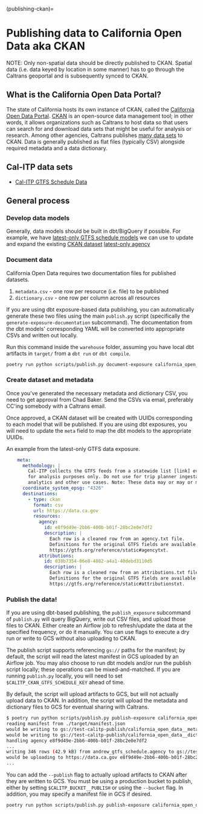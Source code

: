 (publishing-ckan)=
# Publishing data to California Open Data aka CKAN

NOTE: Only non-spatial data should be directly published to CKAN. Spatial data
(i.e. data keyed by location in some manner) has to go through the Caltrans
geoportal and is subsequently synced to CKAN.

## What is the California Open Data Portal?

The state of California hosts its own instance of CKAN, called the [California Open Data Portal](https://data.ca.gov/).
[CKAN](https://ckan.org/) is an open-source data management tool; in other words,
it allows organizations such as Caltrans to host data so that users can search
for and download data sets that might be useful for analysis or research. Among
other agencies, Caltrans publishes [many data sets](https://data.ca.gov/organization/caltrans) to CKAN.
Data is generally published as flat files (typically CSV) alongside required
metadata and a data dictionary.

## Cal-ITP data sets
* [Cal-ITP GTFS Schedule Data](https://data.ca.gov/dataset/cal-itp-gtfs-ingest-pipeline-dataset)

## General process
### Develop data models
Generally, data models should be built in dbt/BigQuery if possible. For example,
we have [latest-only GTFS schedule models](https://github.com/cal-itp/data-infra/tree/main/warehouse/models/gtfs_schedule_latest_only)
we can use to update and expand the existing [CKAN dataset](https://data.ca.gov/dataset/cal-itp-gtfs-ingest-pipeline-dataset)
[latest-only agency](https://dbt-docs.calitp.org/#!/model/model.calitp_warehouse.agency)

### Document data
California Open Data requires two documentation files for published datasets.
1. `metadata.csv` - one row per resource (i.e. file) to be published
2. `dictionary.csv` - one row per column across all resources

If you are using dbt exposure-based data publishing, you can automatically generate
these two files using the main `publish.py` script (specifically the `generate-exposure-documentation`
subcommand). The documentation from the dbt models' corresponding YAML will be
converted into appropriate CSVs and written out locally.

Run this command inside the `warehouse` folder, assuming you have local dbt
artifacts in `target/` from a `dbt run` or `dbt compile`.
```bash
poetry run python scripts/publish.py document-exposure california_open_data
```

### Create dataset and metadata
Once you've generated the necessary metadata and dictionary CSV, you need to get
approval from Chad Baker. Send the CSVs via email, preferably CC'ing somebody
with a Caltrans email.

Once approved, a CKAN dataset will be created with UUIDs corresponding to each
model that will be published. If you are using dbt exposures, you will need to
update the `meta` field to map the dbt models to the appropriate UUIDs.

An example from the latest-only GTFS data exposure.
```yaml
    meta:
      methodology: |
        Cal-ITP collects the GTFS feeds from a statewide list [link] every night and aggegrates it into a statewide table
        for analysis purposes only. Do not use for trip planner ingestation, rather is meant to be used for statewide
        analytics and other use cases. Note: These data may or may or may not have passed GTFS-Validation.
      coordinate_system_epsg: "4326"
      destinations:
        - type: ckan
          format: csv
          url: https://data.ca.gov
          resources:
            agency:
              id: e8f9d49e-2bb6-400b-b01f-28bc2e0e7df2
              description: |
                Each row is a cleaned row from an agency.txt file.
                Definitions for the original GTFS fields are available at:
                https://gtfs.org/reference/static#agencytxt.
            attributions:
              id: 038b7354-06e8-4082-a4a1-40debd3110d5
              description: |
                Each row is a cleaned row from an attributions.txt file.
                Definitions for the original GTFS fields are available at:
                https://gtfs.org/reference/static#attributionstxt.
```

### Publish the data!
If you are using dbt-based publishing, the `publish_exposure` subcommand of `publish.py`
will query BigQuery, write out CSV files, and upload those files to CKAN.
Either create an Airflow job to refresh/update the data at the specified
frequency, or do it manually. You can use flags to execute a dry run or write to
GCS without also uploading to CKAN.

The publish script supports referencing `gs://` paths for the manifest; by default,
the script will read the latest manifest in GCS uploaded by an Airflow job.
You may also choose to run dbt models and/or run the publish script locally; these
operations can be mixed-and-matched. If you are running `publish.py` locally, you
will need to set `$CALITP_CKAN_GTFS_SCHEDULE_KEY` ahead of time.

By default, the script will upload artifacts to GCS, but will not actually
upload data to CKAN. In addition, the script will upload the metadata and dictionary
files to GCS for eventual sharing with Caltrans.
```bash
$ poetry run python scripts/publish.py publish-exposure california_open_data --manifest ./target/manifest.json
reading manifest from ./target/manifest.json
would be writing to gs://test-calitp-publish/california_open_data__metadata/dt=2022-08-30/ts=2022-08-30T20:46:00.474199Z/metadata.csv
would be writing to gs://test-calitp-publish/california_open_data__dictionary/dt=2022-08-30/ts=2022-08-30T20:46:00.474199Z/dictionary.csv
handling agency e8f9d49e-2bb6-400b-b01f-28bc2e0e7df2
...
writing 346 rows (42.9 kB) from andrew_gtfs_schedule.agency to gs://test-calitp-publish/california_open_data__agency/dt=2022-08-30/ts=2022-08-30T20:46:00.474199Z/agency.csv
would be uploading to https://data.ca.gov e8f9d49e-2bb6-400b-b01f-28bc2e0e7df2 if --publish
...
```

You can add the `--publish` flag to actually upload artifacts to CKAN after they
are written to GCS. You must be using a production bucket to publish, either
by setting `$CALITP_BUCKET__PUBLISH` or using the `--bucket` flag. In addition,
you may specify a manifest file in GCS if desired.
```bash
poetry run python scripts/publish.py publish-exposure california_open_data --bucket gs://calitp-publish --manifest gs://calitp-dbt-artifacts/latest/manifest.json --publish
```
